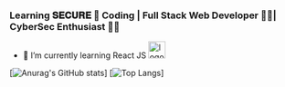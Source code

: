 ### Learning 𝐒𝐄𝐂𝐔𝐑𝐄 🔐 Coding | Full Stack Web Developer 👨‍💻| CyberSec Enthusiast 🐱‍💻
- 🌱 I’m currently learning React JS <img src="https://3ulsmb4eg8vz37c0vz2si64j-wpengine.netdna-ssl.com/wp-content/uploads/2019/05/react-native-UX-design.gif" alt="logo" width="30px" />

[![Anurag's GitHub stats](https://github-readme-stats.vercel.app/api?username=vamsi963601&theme=radical&layout=compact)]
[![Top Langs](https://github-readme-stats.vercel.app/api/top-langs/?username=vamsi963601&theme=radical&layout=compact)]
<!--
**vamsi963601/vamsi963601** is a ✨ _special_ ✨ repository because its `README.md` (this file) appears on your GitHub profile.

Here are some ideas to get you started:

- 🔭 I’m currently working on 

- 👯 I’m looking to collaborate on ...
- 🤔 I’m looking for help with ...
- 💬 Ask me about ...
- 📫 How to reach me: ...
- 😄 Pronouns: ...
- ⚡ Fun fact: ...
-->
